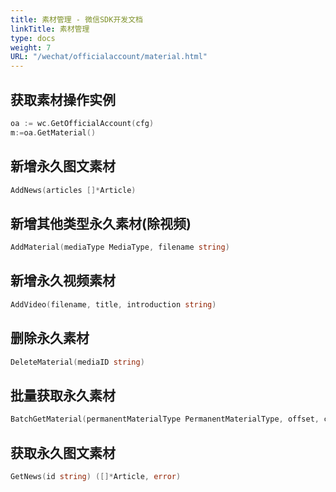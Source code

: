 ```yaml
---
title: 素材管理 - 微信SDK开发文档
linkTitle: 素材管理
type: docs
weight: 7
URL: "/wechat/officialaccount/material.html"
---
```


## 获取素材操作实例

```go
oa := wc.GetOfficialAccount(cfg)
m:=oa.GetMaterial()
```

## 新增永久图文素材

```go
AddNews(articles []*Article)
```

## 新增其他类型永久素材(除视频)

```go
AddMaterial(mediaType MediaType, filename string)
```

## 新增永久视频素材
```go
AddVideo(filename, title, introduction string)
```

## 删除永久素材
```go
DeleteMaterial(mediaID string)
```

## 批量获取永久素材
```go
BatchGetMaterial(permanentMaterialType PermanentMaterialType, offset, count int64) 
```

## 获取永久图文素材
```go
GetNews(id string) ([]*Article, error) 
```